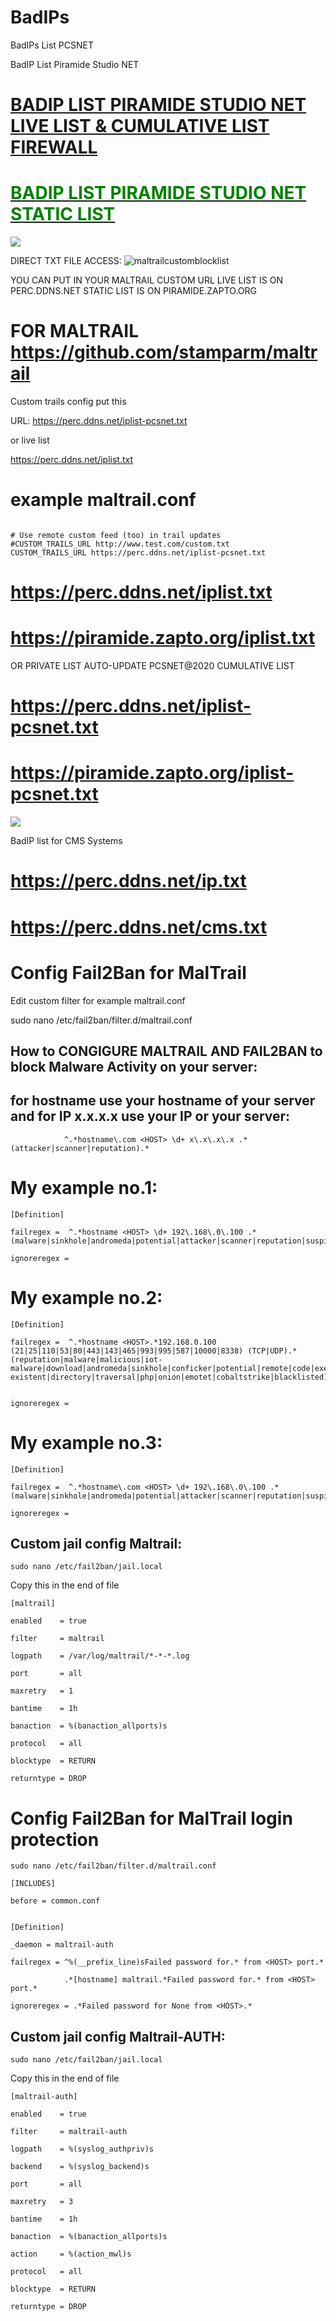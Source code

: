 # BadIPs
BadIPs List PCSNET

BadIP List Piramide Studio NET

<a href="https://perc.ddns.net/iplist.txt" title="BadIP List PCSNET Live list"><h1 style="color:green;">BADIP LIST PIRAMIDE STUDIO NET LIVE LIST & CUMULATIVE LIST FIREWALL</h1></a>
<a href="https://piramide.zapto.org/iplist.txt" title="BadIP List PCSNET"><h1 style="color:green;">BADIP LIST PIRAMIDE STUDIO NET STATIC LIST</h1></a>

<a href="https://perc.ddns.net/iplist-pcsnet.txt" title="BAD IPS LIST DOWNLOAD TXT File Comulative list 24h autoupdate WinNTServer/Linux PCSNET" ><img src="https://piramide.zapto.org/i/123enigmaddl.png" /></a>


DIRECT TXT FILE ACCESS:
![maltrailcustomblocklist](https://user-images.githubusercontent.com/27965834/221394264-90eb74a7-0867-4938-89ae-6c2dcc5b5711.jpg)

YOU CAN PUT IN YOUR MALTRAIL CUSTOM URL LIVE LIST IS ON PERC.DDNS.NET STATIC LIST IS ON PIRAMIDE.ZAPTO.ORG 

# FOR MALTRAIL <a href="https://github.com/stamparm/maltrail" title="MalTrail">https://github.com/stamparm/maltrail</a>

Custom trails config put this 

URL: https://perc.ddns.net/iplist-pcsnet.txt 

or live list 

https://perc.ddns.net/iplist.txt 

# example maltrail.conf
<code>
# Use remote custom feed (too) in trail updates
#CUSTOM_TRAILS_URL http://www.test.com/custom.txt
CUSTOM_TRAILS_URL https://perc.ddns.net/iplist-pcsnet.txt
</code>

<a href="https://perc.ddns.net/iplist.txt" title="BadIP List PCSNET"><h1 style="color:green;">https://perc.ddns.net/iplist.txt</h1></a>

<a href="https://piramide.zapto.org/iplist.txt" title="BadIP List PCSNET"><h1 style="color:green;">https://piramide.zapto.org/iplist.txt</h1></a>

OR PRIVATE LIST AUTO-UPDATE PCSNET@2020 CUMULATIVE LIST

<a href="https://perc.ddns.net/iplist-pcsnet.txt" title="BadIP List RealTime-PCSNET"><h1 style="color:green;">https://perc.ddns.net/iplist-pcsnet.txt</h1></a>
<a href="https://piramide.zapto.org/iplist-pcsnet.txt" title="BadIP List PCSNET Comulative"><h1 style="color:green;">https://piramide.zapto.org/iplist-pcsnet.txt</h1></a>

<a href="https://pcsnet.myftp.org/" title="Piramide Studio NET" ><img src="https://piramide.zapto.org/i/education_pcs.png" /></a>

BadIP list for CMS Systems
<a href="https://perc.ddns.net/ip.txt" title="BadIP List for CMS Systems Wordpress/Drupal/Joomla"><h1 style="color:green;">https://perc.ddns.net/ip.txt</h1></a>
<a href="https://perc.ddns.net/cms.txt" title="BadIP List for CMS Systems Wordpress/Drupal"><h1 style="color:green;">https://perc.ddns.net/cms.txt</h1></a>

# Config Fail2Ban for MalTrail

Edit custom filter for example maltrail.conf

sudo nano /etc/fail2ban/filter.d/maltrail.conf

## How to CONGIGURE MALTRAIL AND FAIL2BAN to block Malware Activity on your server:
## for hostname use your hostname of your server and for IP x\.x\.x\.x use your IP or your server:
```
            ^.*hostname\.com <HOST> \d+ x\.x\.x\.x .*(attacker|scanner|reputation).*
```
# My example no.1:
```
[Definition]

failregex =  ^.*hostname <HOST> \d+ 192\.168\.0\.100 .*(malware|sinkhole|andromeda|potential|attacker|scanner|reputation|suspicious).*

ignoreregex = 

```
# My example no.2:
```
[Definition]

failregex =  ^.*hostname <HOST>.*192.168.0.100 (21|25|110|53|80|443|143|465|993|995|587|10000|8338) (TCP|UDP).*(reputation|malware|malicious|iot-malware|download|andromeda|sinkhole|conficker|potential|remote|code|execution|probe|config|file|access|systembc|xss|injection|non-existent|directory|traversal|php|onion|emotet|cobaltstrike|blacklisted).* 

                        
ignoreregex = 
```
# My example no.3:
```
[Definition]

failregex =  ^.*hostname\.com <HOST> \d+ 192\.168\.0\.100 .*(malware|sinkhole|andromeda|potential|attacker|scanner|reputation|suspicious).*

ignoreregex = 
```
## Custom jail config Maltrail:
```
sudo nano /etc/fail2ban/jail.local
```
Copy this in the end of file
```
[maltrail]

enabled    = true

filter     = maltrail

logpath    = /var/log/maltrail/*-*-*.log

port       = all

maxretry   = 1

bantime    = 1h

banaction  = %(banaction_allports)s

protocol   = all

blocktype  = RETURN

returntype = DROP
```

# Config Fail2Ban for MalTrail login protection
```
sudo nano /etc/fail2ban/filter.d/maltrail.conf
```
```
[INCLUDES]

before = common.conf


[Definition]

_daemon = maltrail-auth

failregex = ^%(__prefix_line)sFailed password for.* from <HOST> port.*

            .*[hostname] maltrail.*Failed password for.* from <HOST> port.*

ignoreregex = .*Failed password for None from <HOST>.*
```
## Custom jail config Maltrail-AUTH:
```
sudo nano /etc/fail2ban/jail.local
```
Copy this in the end of file
```
[maltrail-auth]

enabled    = true

filter     = maltrail-auth

logpath    = %(syslog_authpriv)s

backend    = %(syslog_backend)s

port       = all

maxretry   = 3

bantime    = 1h

banaction  = %(banaction_allports)s

action     = %(action_mwl)s

protocol   = all

blocktype  = RETURN

returntype = DROP

```

